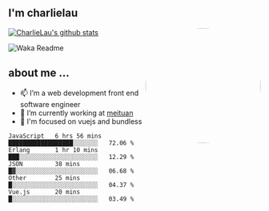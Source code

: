 
<h2>I'm charlielau</h2>
<img align='right' style="border-radius:50%" src="https://avatars1.githubusercontent.com/u/44078251?s=460&u=6b4f1c257663e44063b0b6a21c9c94f45bcfdcc7&v=4" width="230">

[![CharlieLau's github stats](https://github-readme-stats.vercel.app/api?username=charlielau)](https://github.com/charlielau/github-readme-stats)


![Waka Readme](https://github.com/CharlieLau/charlielau/workflows/Waka%20Readme/badge.svg)

## about me ...
- 📫 I’m a web development front end software engineer
- 🔭 I’m currently working at  <a href="https://www.meituan.com">meituan</a>
- 🔭 I'm focused on vuejs and bundless

<!-- <p align="center">
  <a href="https://github.com/charlielau" class="rich-diff-level-one">
    <img src="https://github-readme-stats.vercel.app/api?username=charlielau&title_color=333&text_color=777" alt="CharlieLau" >
  </a>
</p> -->

<!--START_SECTION:waka-->
```text
JavaScript   6 hrs 56 mins   ██████████████████░░░░░░░   72.06 % 
Erlang       1 hr 10 mins    ███░░░░░░░░░░░░░░░░░░░░░░   12.29 % 
JSON         38 mins         █▓░░░░░░░░░░░░░░░░░░░░░░░   06.68 % 
Other        25 mins         █░░░░░░░░░░░░░░░░░░░░░░░░   04.37 % 
Vue.js       20 mins         █░░░░░░░░░░░░░░░░░░░░░░░░   03.49 % 
```
<!--END_SECTION:waka-->
